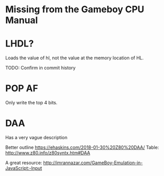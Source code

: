 # Missing from the Gameboy CPU Manual

# LHDL?

Loads the value of hl, not the value at the memory location of HL.

TODO: Confirm in commit history


# POP AF

Only write the top 4 bits.

# DAA

Has a very vague description

Better outline
https://ehaskins.com/2018-01-30%20Z80%20DAA/
Table:
http://www.z80.info/z80syntx.htm#DAA

A great resource:
http://imrannazar.com/GameBoy-Emulation-in-JavaScript:-Input
